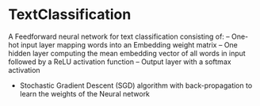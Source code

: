 # TextClassification

A Feedforward neural network for text classification consisting of:
– One-hot input layer mapping words into an Embedding weight matrix 
– One hidden layer computing the mean embedding vector of all words in input followed by a ReLU activation function
– Output layer with a softmax activation 
- Stochastic Gradient Descent (SGD) algorithm with back-propagation to learn the weights of the Neural network
